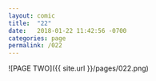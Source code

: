 ```yaml
---
layout: comic
title:  "22"
date:   2018-01-22 11:42:56 -0700
categories: page
permalink: /022
---
```

![PAGE TWO]({{ site.url }}/pages/022.png)
